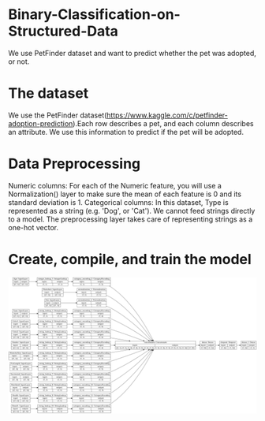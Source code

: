 # Binary-Classification-on-Structured-Data
We use PetFinder dataset and want to predict whether the pet was adopted, or not.

# The dataset

 We use the PetFinder dataset(https://www.kaggle.com/c/petfinder-adoption-prediction).Each row describes a pet, and each column describes an attribute. We use this information to predict if the pet will be adopted.
 
 # Data Preprocessing
 
 Numeric columns: For each of the Numeric feature, you will use a Normalization() layer to make sure the mean of each feature is 0 and its standard deviation is 1.
 Categorical columns: In this dataset, Type is represented as a string (e.g. 'Dog', or 'Cat'). We cannot feed strings directly to a model. The preprocessing layer takes care of representing strings as a one-hot vector.
 
 # Create, compile, and train the model

![alt text](https://github.com/MedentzidisCharalampos/Binary-Classification-on-Structured-Data/blob/main/connectivity_graph.png)
